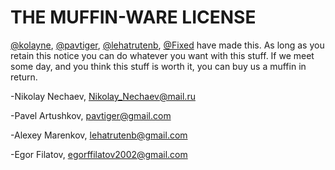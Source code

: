 # THE MUFFIN-WARE LICENSE

[@kolayne](http://t.me/kolayne), [@pavtiger](http://vk.com/peacefulpavtiger), [@lehatrutenb](http://t.me/lehatrutenb), [@Fixed](http://vk.com/u_r_so_cute_4_me) have made this. As long as you retain this notice
you can do whatever you want with this stuff. If we meet some day, and you think
this stuff is worth it, you can buy us a muffin in return.

-Nikolay Nechaev, <Nikolay_Nechaev@mail.ru>

-Pavel Artushkov, <pavtiger@gmail.com>

-Alexey Marenkov, <lehatrutenb@gmail.com>

-Egor Filatov, <egorffilatov2002@gmail.com>
